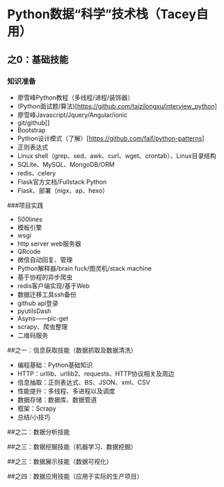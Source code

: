 
# Python数据“科学”技术栈（Tacey自用）

## 之0：基础技能

### 知识准备

+ 廖雪峰Python教程（多线程/进程/装饰器）
+ (Python面试题/算法)[https://github.com/taizilongxu/interview_python]
+ 廖雪峰Javascript/Jquery/Angular/ionic
+ git/github[]
+ Bootstrap
+ Python设计模式（了解）[https://github.com/faif/python-patterns]
+ 正则表达式
+ Linux shell（grep、sed、awk、curl、wget、crontab）、Linux目录结构
+ SQLite、MySQL、MongoDB/ORM
+ redis、celery
+ Flask官方文档/Fullstack Python
+ Flask、部署（nigx、ap、hexo）




###项目实践

+ 500lines
+ 模板引擎
+ wsgi
+ http server web服务器
+ QRcode
+ 微信自动回复、管理
+ Python解释器/brain fuck/图灵机/stack machine
+ 基于协程的异步爬虫
+ redis客户端实现/基于Web
+ 数据迁移工具ssh备份
+ github api登录
+ pyutilsDash
+ Asyns——pic-get
+ scrapy、爬虫整理
+ 二维码服务

##之一：信息获取技能（数据抓取及数据清洗）
+ 编程基础：Python基础知识
+ HTTP：urllib、urllib2、requests、HTTP协议相关及周边
+ 信息抽取：正则表达式、BS、JSON、xml、CSV
+ 性能提升：多线程、多进程以及调度
+ 数据存储：数据库、数据管道
+ 框架：Scrapy
+ 总结/小技巧

##之二：数据分析技能


##之三：数据挖掘技能（机器学习、数据挖掘）

##之三：数据展示技能（数据可视化）

##之四：数据应用技能（应用于实际的生产项目）



